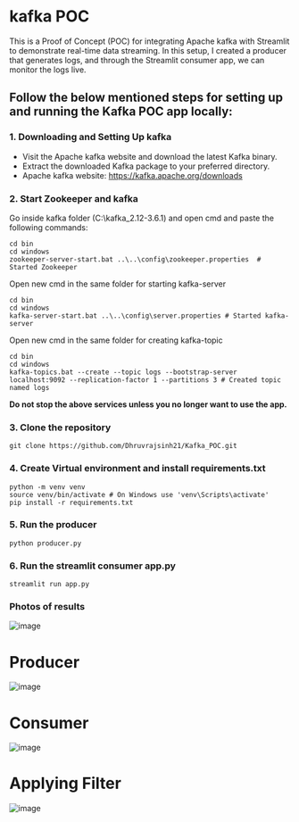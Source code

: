 # kafka POC

This is a Proof of Concept (POC) for integrating Apache kafka with Streamlit to demonstrate real-time data streaming. In this setup, I created a producer that generates logs, and through the Streamlit consumer app, we can monitor the logs live. 

## Follow the below mentioned steps for setting up and running the Kafka POC app locally:

### 1. Downloading and Setting Up kafka 

- Visit the Apache kafka website and download the latest Kafka binary.
- Extract the downloaded Kafka package to your preferred directory.
- Apache kafka website: https://kafka.apache.org/downloads

### 2. Start Zookeeper and kafka

Go inside kafka folder (C:\kafka_2.12-3.6.1) and open cmd and paste the following commands:
```console
cd bin
cd windows
zookeeper-server-start.bat ..\..\config\zookeeper.properties  # Started Zookeeper
```
Open new cmd in the same folder for starting kafka-server
```console
cd bin
cd windows
kafka-server-start.bat ..\..\config\server.properties # Started kafka-server
```
Open new cmd in the same folder for creating kafka-topic
```console
cd bin
cd windows
kafka-topics.bat --create --topic logs --bootstrap-server localhost:9092 --replication-factor 1 --partitions 3 # Created topic named logs
```
**Do not stop the above services unless you no longer want to use the app.**

### 3. Clone the repository

```console
git clone https://github.com/Dhruvrajsinh21/Kafka_POC.git
```

### 4. Create Virtual environment and install requirements.txt

```console
python -m venv venv
source venv/bin/activate # On Windows use 'venv\Scripts\activate'
pip install -r requirements.txt
```

### 5. Run the producer

```console
python producer.py
```

### 6. Run the streamlit consumer app.py

```console
streamlit run app.py
```
### Photos of results

![image](https://github.com/user-attachments/assets/03664912-8a1b-48ee-8772-0e313b8d9cf6)
# Producer
![image](https://github.com/user-attachments/assets/6b00f42b-b39f-46ac-a8f3-4b7d4ef506f5)
# Consumer
![image](https://github.com/user-attachments/assets/9fff8a93-f8d1-4610-92fa-7aa8c44ca98d)
# Applying Filter
![image](https://github.com/user-attachments/assets/aa7b8b13-ce18-4cb4-a741-f890b6285872)


